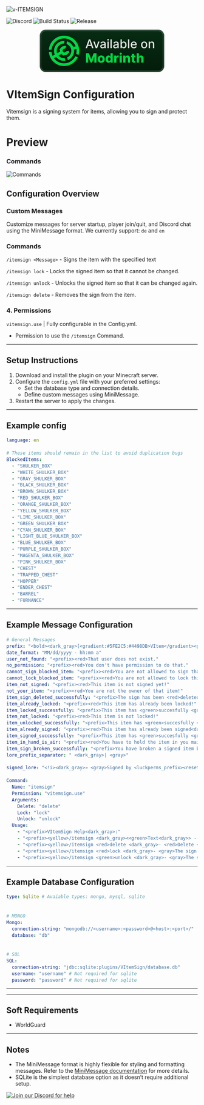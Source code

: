 ![v-ITEMSIGN](https://github.com/user-attachments/assets/1649e7c2-b67a-4bf1-8555-777f4fb893bd)

![Discord](https://img.shields.io/discord/1322873747535040512)
![Build Status](https://img.shields.io/github/actions/workflow/status/Varilx-Development/VItemSign/build.yml?branch=main)
![Release](https://img.shields.io/github/v/release/Varilx-Development/VItemSign)

<p align="center">
    <a href="https://modrinth.com/plugin/vitemsign">
        <img src="https://raw.githubusercontent.com/vLuckyyy/badges/main/avaiable-on-modrinth.svg" alt="Available on Modrinth" />
    </a>
</p>

# VItemSign Configuration

Vitemsign is a signing system for items, allowing you to sign and protect them.

# Preview

### Commands
![Commands](https://cdn.varilx.de/u/NVIDIA_Overlay_AqL8tHS7OH.png)

## Configuration Overview

### **Custom Messages**
Customize messages for server startup, player join/quit, and Discord chat using the MiniMessage format.
We currently support: `de` and `en`

### **Commands**
`/itemsign <Message>` - Signs the item with the specified text

`/itemsign lock` - Locks the signed item so that it cannot be changed.

`/itemsign unlock` - Unlocks the signed item so that it can be changed again.

`/itemsign delete` - Removes the sign from the item.


### 4. **Permissions** 
`vitemsign.use` | Fully configurable in the Config.yml.
- Permission to use the `/itemsign` Command.

---

## Setup Instructions 

1. Download and install the plugin on your Minecraft server.
2. Configure the `config.yml` file with your preferred settings:
    - Set the database type and connection details.
    - Define custom messages using MiniMessage.
3. Restart the server to apply the changes.

---

## Example config

```yaml
language: en

# These items should remain in the list to avoid duplication bugs
BlockedItems:
  - "SHULKER_BOX"
  - "WHITE_SHULKER_BOX"
  - "GRAY_SHULKER_BOX"
  - "BLACK_SHULKER_BOX"
  - "BROWN_SHULKER_BOX"
  - "RED_SHULKER_BOX"
  - "ORANGE_SHULKER_BOX"
  - "YELLOW_SHULKER_BOX"
  - "LIME_SHULKER_BOX"
  - "GREEN_SHULKER_BOX"
  - "CYAN_SHULKER_BOX"
  - "LIGHT_BLUE_SHULKER_BOX"
  - "BLUE_SHULKER_BOX"
  - "PURPLE_SHULKER_BOX"
  - "MAGENTA_SHULKER_BOX"
  - "PINK_SHULKER_BOX"
  - "CHEST"
  - "TRAPPED_CHEST"
  - "HOPPER"
  - "ENDER_CHEST"
  - "BARREL"
  - "FURNANCE"
```

---

## Example Message Configuration

```yaml
# General Messages
prefix: "<bold><dark_gray>[<gradient:#5FE2C5:#4498DB>VItem</gradient><gradient:#4498DB:#89B974>Si</gradient><gradient:#89B974:#89B974>gn</gradient><dark_gray>]<reset><gray> "
date_format: "MM/dd/yyyy - hh:mm a"
user_not_found: "<prefix><red>That user does not exist."
no_permission: "<prefix><red>You don't have permission to do that."
cannot_sign_blocked_item: "<prefix><red>You are not allowed to sign that!"
cannot_lock_blocked_item: "<prefix><red>You are not allowed to lock this item!"
item_not_signed: "<prefix><red>This item is not signed yet!"
not_your_item: "<prefix><red>You are not the owner of that item!"
item_sign_deleted_successfully: "<prefix>The sign has been <red>deleted <green>succesfully <gray>!"
item_already_locked: "<prefix><red>This item has already been locked!"
item_locked_successfully: "<prefix>This item has <green>succesfully <gray>been <red>locked<dark_gray>!"
item_not_locked: "<prefix><red>This item is not locked!"
item_unlocked_successfully: "<prefix>This item has <green>succesfully <gray>been unlocked<dark_gray>!"
item_already_signed: "<prefix><red>This item has already been signed<dark_gray>!"
item_signed_successfully: "<prefix>This item has <green>succesfully <gray>been signed<dark_gray>."
item_in_hand_is_air: "<prefix><red>You have to hold the item in you main hand!"
item_sign_broken_successfully: "<prefix>You have broken a signed item block!"
lore_prefix_separator: " <dark_gray>| <gray>"

signed_lore: "<!i><dark_gray>» <gray>Signed by <luckperms_prefix><reset><separator><username> <gray>am <yellow><date>"

Command:
  Name: "itemsign"
  Permission: "vitemsign.use"
  Arguments:
    Delete: "delete"
    Lock: "lock"
    Unlock: "unlock"
  Usage:
    - "<prefix>VItemSign Help<dark_gray>:"
    - "<prefix><yellow>/itemsign <dark_gray><<green>Text<dark_gray>> - <gray>Signs an <yellow>Item<gray>."
    - "<prefix><yellow>/itemsign <red>delete <dark_gray>- <red>Delete <gray>the item sign."
    - "<prefix><yellow>/itemsign <red>lock <dark_gray>- <gray>The sign will get <red>locked."
    - "<prefix><yellow>/itemsign <green>unlock <dark_gray>- <gray>The sign will get <yellow>unlocked."
```

---

## Example Database Configuration

```yaml
type: Sqlite # Avaiable types: mongo, mysql, sqlite


# MONGO
Mongo:
  connection-string: "mongodb://<username>:<password>@<host>:<port>/"
  database: "db"


# SQL
SQL:
  connection-string: "jdbc:sqlite:plugins/VItemSign/database.db"
  username: "username" # Not required for sqlite
  password: "password" # Not required for sqlite
```


---

---
## Soft Requirements
* WorldGuard
---



## Notes

- The MiniMessage format is highly flexible for styling and formatting messages. Refer to the [MiniMessage documentation](https://docs.advntr.dev/minimessage/format.html) for more details.
- SQLite is the simplest database option as it doesn’t require additional setup.

<a href="https://discord.gg/ZPyb9g6Gs4">
    <img src="https://github.com/user-attachments/assets/e2c942ae-d79a-4606-b4b0-240fd92c9a90" alt="Join our Discord for help" width="400">
</a>
